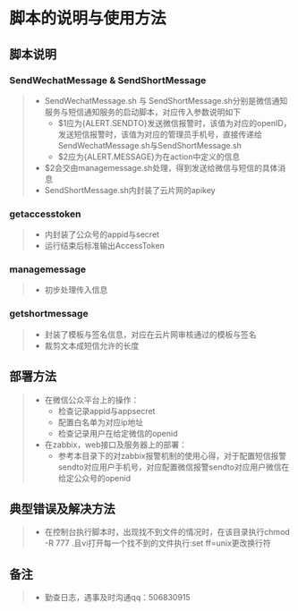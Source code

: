 脚本的说明与使用方法
===

## 脚本说明

### SendWechatMessage & SendShortMessage
>* SendWechatMessage.sh 与 SendShortMessage.sh分别是微信通知服务与短信通知服务的启动脚本，对应传入参数说明如下
>   * $1应为{ALERT.SENDTO}发送微信报警时，该值为对应的openID，发送短信报警时，该值为对应的管理员手机号，直接传递给SendWechatMessage.sh与SendShortMessage.sh
>   * $2应为{ALERT.MESSAGE}为在action中定义的信息
>* $2会交由managemessage.sh处理，得到发送给微信与短信的具体消息
>* SendShortMessage.sh内封装了云片网的apikey

### getaccesstoken
>* 内封装了公众号的appid与secret
>* 运行结束后标准输出AccessToken

### managemessage
>* 初步处理传入信息

### getshortmessage
>* 封装了模板与签名信息，对应在云片网审核通过的模板与签名
>* 裁剪文本成短信允许的长度

## 部署方法
>* 在微信公众平台上的操作：
>   * 检查记录appid与appsecret
>   * 配置白名单为对应ip地址
>   * 检查记录用户在给定微信的openid
>* 在zabbix，web接口及服务器上的部署：
>   * 参考本目录下的对zabbix报警机制的使用心得，对于配置短信报警sendto对应用户手机号，对应配置微信报警sendto对应用户微信在给定公众号的openid

## 典型错误及解决方法
>* 在控制台执行脚本时，出现找不到文件的情况时，在该目录执行chmod -R 777 .且vi打开每一个找不到的文件执行:set ff=unix更改换行符

## 备注
>* 勤查日志，遇事及时沟通qq：506830915